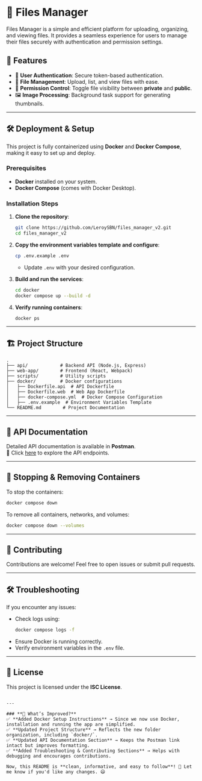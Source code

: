 # 📂 Files Manager

Files Manager is a simple and efficient platform for uploading, organizing, and viewing files. It provides a seamless experience for users to manage their files securely with authentication and permission settings.

## 🚀 Features

- 🔐 **User Authentication**: Secure token-based authentication.
- 📁 **File Management**: Upload, list, and view files with ease.
- 🔄 **Permission Control**: Toggle file visibility between **private** and **public**.
- 🖼️ **Image Processing**: Background task support for generating thumbnails.

---

## 🛠️ Deployment & Setup

This project is fully containerized using **Docker** and **Docker Compose**, making it easy to set up and deploy.

### **Prerequisites**
- **Docker** installed on your system.
- **Docker Compose** (comes with Docker Desktop).

### **Installation Steps**
1. **Clone the repository**:
   ```sh
   git clone https://github.com/LeroySBN/files_manager_v2.git
   cd files_manager_v2
   ```
2. **Copy the environment variables template and configure**:
   ```sh
   cp .env.example .env
   ```
    - Update `.env` with your desired configuration.

3. **Build and run the services**:
   ```sh
   cd docker
   docker compose up --build -d
   ```
4. **Verify running containers**:
   ```sh
   docker ps
   ```

---

## 🏗️ Project Structure

```
.
├── api/            # Backend API (Node.js, Express)
├── web-app/        # Frontend (React, Webpack)
├── scripts/        # Utility scripts
├── docker/         # Docker configurations
│   ├── Dockerfile.api  # API Dockerfile
│   ├── Dockerfile.web  # Web App Dockerfile
│   ├── docker-compose.yml  # Docker Compose Configuration
│   ├── .env.example  # Environment Variables Template
└── README.md        # Project Documentation
```

---

## 📜 API Documentation

Detailed API documentation is available in **Postman**.  
🔗 Click [here](https://web.postman.co/workspace/b5c98977-165e-4a15-9cb5-2e7174b98542) to explore the API endpoints.

---

## 🔄 Stopping & Removing Containers

To stop the containers:
```sh
docker compose down
```

To remove all containers, networks, and volumes:
```sh
docker compose down --volumes
```

---

## 🤝 Contributing

Contributions are welcome! Feel free to open issues or submit pull requests.

---

## 🛠️ Troubleshooting

If you encounter any issues:
- Check logs using:
  ```sh
  docker compose logs -f
  ```
- Ensure Docker is running correctly.
- Verify environment variables in the `.env` file.

---

## 📜 License

This project is licensed under the **ISC License**.
```

---

### **🔧 What’s Improved?**
✅ **Added Docker Setup Instructions** → Since we now use Docker, installation and running the app are simplified.  
✅ **Updated Project Structure** → Reflects the new folder organization, including `docker/`.  
✅ **Updated API Documentation Section** → Keeps the Postman link intact but improves formatting.  
✅ **Added Troubleshooting & Contributing Sections** → Helps with debugging and encourages contributions.  

Now, this README is **clean, informative, and easy to follow**! 🚀 Let me know if you'd like any changes. 😃